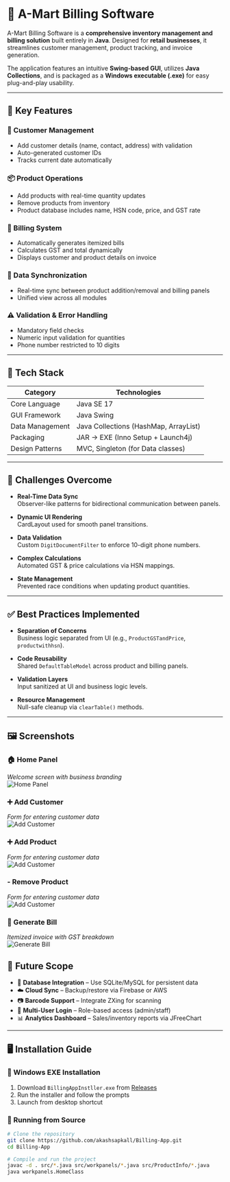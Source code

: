 # 🧾 A-Mart Billing Software

A-Mart Billing Software is a **comprehensive inventory management and billing solution** built entirely in **Java**. Designed for **retail businesses**, it streamlines customer management, product tracking, and invoice generation.

The application features an intuitive **Swing-based GUI**, utilizes **Java Collections**, and is packaged as a **Windows executable (.exe)** for easy plug-and-play usability.

---

## 📌 Key Features

### 👤 Customer Management
- Add customer details (name, contact, address) with validation
- Auto-generated customer IDs
- Tracks current date automatically

### 📦 Product Operations
- Add products with real-time quantity updates
- Remove products from inventory
- Product database includes name, HSN code, price, and GST rate

### 🧾 Billing System
- Automatically generates itemized bills
- Calculates GST and total dynamically
- Displays customer and product details on invoice

### 🔄 Data Synchronization
- Real-time sync between product addition/removal and billing panels
- Unified view across all modules

### ⚠️ Validation & Error Handling
- Mandatory field checks
- Numeric input validation for quantities
- Phone number restricted to 10 digits

---

## 🧰 Tech Stack

| Category         | Technologies                             |
|------------------|------------------------------------------|
| Core Language     | Java SE 17                               |
| GUI Framework     | Java Swing                               |
| Data Management   | Java Collections (HashMap, ArrayList)    |
| Packaging         | JAR → EXE (Inno Setup + Launch4j)        |
| Design Patterns   | MVC, Singleton (for Data classes)        |

---

## 🚧 Challenges Overcome

- **Real-Time Data Sync**  
  Observer-like patterns for bidirectional communication between panels.

- **Dynamic UI Rendering**  
  CardLayout used for smooth panel transitions.

- **Data Validation**  
  Custom `DigitDocumentFilter` to enforce 10-digit phone numbers.

- **Complex Calculations**  
  Automated GST & price calculations via HSN mappings.

- **State Management**  
  Prevented race conditions when updating product quantities.

---

## ✅ Best Practices Implemented

- **Separation of Concerns**  
  Business logic separated from UI (e.g., `ProductGSTandPrice`, `productwithhsn`).

- **Code Reusability**  
  Shared `DefaultTableModel` across product and billing panels.

- **Validation Layers**  
  Input sanitized at UI and business logic levels.

- **Resource Management**  
  Null-safe cleanup via `clearTable()` methods.

---
## 🖼 Screenshots

### 🏠 Home Panel  
*Welcome screen with business branding*  
![Home Panel](assets/home.PNG)

### ➕ Add Customer  
*Form for entering customer data*  
![Add Customer](assets/add_customer.PNG)

### ➕ Add Product  
*Form for entering customer data*  
![Add Customer](assets/add_product.PNG)

### - Remove Product  
*Form for entering customer data*  
![Add Customer](assets/remove_product.PNG)

### 🧾 Generate Bill  
*Itemized invoice with GST breakdown*  
![Generate Bill](assets/generate_bill.PNG)

## 🚀 Future Scope

- 💾 **Database Integration** – Use SQLite/MySQL for persistent data
- ☁️ **Cloud Sync** – Backup/restore via Firebase or AWS
- 📷 **Barcode Support** – Integrate ZXing for scanning
- 🔐 **Multi-User Login** – Role-based access (admin/staff)
- 📊 **Analytics Dashboard** – Sales/inventory reports via JFreeChart

---

## 🖥 Installation Guide

### 🔹 Windows EXE Installation

1. Download `BillingAppInstller.exe` from [Releases](2.4)
2. Run the installer and follow the prompts
3. Launch from desktop shortcut

### 🔹 Running from Source

```bash
# Clone the repository
git clone https://github.com/akashsapkall/Billing-App.git
cd Billing-App

# Compile and run the project
javac -d . src/*.java src/workpanels/*.java src/ProductInfo/*.java
java workpanels.HomeClass
